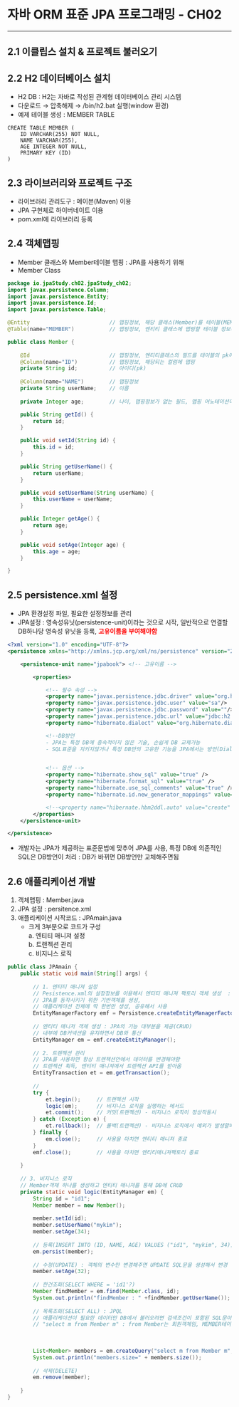 # 자바 ORM 표준 JPA 프로그래밍 - CH02
---
## 2.1 이클립스 설치 & 프로젝트 불러오기
## 2.2 H2 데이터베이스 설치
- H2 DB : H2는 자바로 작성된 관계형 데이터베이스 관리 시스템
- 다운로드 → 압축해제 → /bin/h2.bat 실행(window 환경)
- 예제 테이블 생성 : MEMBER TABLE
```
CREATE TABLE MEMBER (
    ID VARCHAR(255) NOT NULL,
    NAME VARCHAR(255),
    AGE INTEGER NOT NULL,
    PRIMARY KEY (ID)
)
```

## 2.3 라이브러리와 프로젝트 구조
- 라이브러리 관리도구 : 메이븐(Maven) 이용
- JPA 구현체로 하이버네이트 이용
- pom.xml에 라이브러리 등록

## 2.4 객체맵핑
- Member 클래스와 Member테이블 맵핑 : JPA를 사용하기 위해
- Member Class
```java
package io.jpaStudy.ch02.jpaStudy_ch02;
import javax.persistence.Column;
import javax.persistence.Entity;
import javax.persistence.Id;
import javax.persistence.Table;

@Entity 						// 맵핑정보, 해당 클래스(Member)를 테이블(MEMBER)과 맵핑하겠다고 JPA에 알려줌 
@Table(name="MEMBER")			// 맵핑정보, 엔티티 클래스에 맵핑할 테이블 정보(name, Table name속성 사용)

public class Member {
	
	@Id							// 맵핑정보, 엔티티클래스의 필드를 테이블의 pk에 맵핑, 식별자 필드
	@Column(name="ID")			// 맵핑정보, 해당되는 컬럼에 맵핑
	private String id; 			// 아이디(pk)
	
	@Column(name="NAME")		// 맵핑정보
	private String userName; 	// 이름
	
	private Integer age; 		// 나이, 맵핑정보가 없는 필드, 맵핑 어노테이션이 없다면 필드명을 사용해서 컬럼명으로 맵핑

	public String getId() {
		return id;
	}

	public void setId(String id) {
		this.id = id;
	}

	public String getUserName() {
		return userName;
	}

	public void setUserName(String userName) {
		this.userName = userName;
	}

	public Integer getAge() {
		return age;
	}

	public void setAge(Integer age) {
		this.age = age;
	}

}
```

## 2.5 persistence.xml 설정
- JPA 환경설정 파일, 필요한 설정정보를 관리
- JPA설정 : 영속성유닛(persistence-unit)이라는 것으로 시작, 일반적으로 연결할 DB하나당 영속성 유닛을 등록, <b style="color:red;">고유이름을 부여해야함</b>  
```xml
<?xml version="1.0" encoding="UTF-8"?>
<persistence xmlns="http://xmlns.jcp.org/xml/ns/persistence" version="2.1">

    <persistence-unit name="jpabook"> <!-- 고유이름 -->

        <properties>

            <!-- 필수 속성 -->
            <property name="javax.persistence.jdbc.driver" value="org.h2.Driver"/>	                <!-- JDBC driver, JPA표준속성-->
            <property name="javax.persistence.jdbc.user" value="sa"/>				                <!-- DB접속 id, JPA표준속성 -->
            <property name="javax.persistence.jdbc.password" value=""/>				                <!-- DB접속 pw, JPA표준속성 -->
            <property name="javax.persistence.jdbc.url" value="jdbc:h2:tcp://localhost/~/test"/>	<!-- DB접속 url, JPA표준속성 -->
            <property name="hibernate.dialect" value="org.hibernate.dialect.H2Dialect" />	        <!-- DB방언 설정, 하이버네이트 속성 -->

            <!--DB방언
            - JPA는 특정 DB에 종속적이지 않은 기술, 손쉽게 DB 교체가능
            - SQL표준을 지키지않거나 특정 DB만의 고유한 기능을 JPA에서는 방언(Dialect)이라 함  -->


            <!-- 옵션 -->
            <property name="hibernate.show_sql" value="true" />
            <property name="hibernate.format_sql" value="true" />
            <property name="hibernate.use_sql_comments" value="true" />
            <property name="hibernate.id.new_generator_mappings" value="true" />

            <!--<property name="hibernate.hbm2ddl.auto" value="create" />-->
        </properties>
    </persistence-unit>

</persistence>

```
- 개발자는 JPA가 제공하는 표준문법에 맞추어 JPA를 사용, 특정 DB에 의존적인 SQL은 DB방언이 처리 : DB가 바뀌면 DB방언만 교체해주면됨


## 2.6 애플리케이션 개발
1. 객체맵핑 : Member.java
2. JPA 설정 : persitence.xml
3. 애플리케이션 시작코드 : JPAmain.java
	- 크게 3부분으로 코드가 구성  
	a. 엔티티 매니져 설정  
	b. 트랜젝션 관리  
	c. 비지니스 로직 


```java
public class JPAmain {
	public static void main(String[] args) {
		
		// 1. 엔티티 매니져 설정
		// Pesistence.xml의 설정정보를 이용해서 엔티티 매니져 팩토리 객체 생성  : <persistence-unit name="jpabook">
		// JPA를 동작시키기 위한 기반객체를 생성, 
		// 애플리케이션 전체에 딱 한번만 생성, 공유해서 사용
		EntityManagerFactory emf = Persistence.createEntityManagerFactory("jpabook");	
		
		// 엔티티 매니저 객체 생성 : JPA의 기능 대부분을 제공(CRUD)
		// 내부에 DB커넥션을 유지하면서 DB와 통신
		EntityManager em = emf.createEntityManager();
		
		// 2. 트렌젝션 관리
		// JPA를 사용하면 항상 트렌젝션안에서 데이터를 변경해야함
		// 트렌젝션 획득, 엔티티 매니져에서 트렌젝션 API를 받아옴
		EntityTransaction et = em.getTransaction();
		
		// 
		try {
			et.begin();		// 트랜젝션 시작
			logic(em);		// 비지니스 로직을 실행하는 메서드
			et.commit(); 	// 커밋(트랜젝션) - 비지니스 로직이 정상작동시
		} catch (Exception e) {
			et.rollback(); 	// 롤백(트랜젝션) - 비지니스 로직에서 예외가 발생할때
		} finally {
			em.close(); 	// 사용을 마치면 엔티티 매니져 종료
		}
		emf.close(); 		// 사용을 마치면 엔티티매니져팩토리 종료
		
	}
	
	// 3. 비지니스 로직
	// Member객체 하나를 생성하고 엔티티 매니져를 통해 DB에 CRUD
	private static void logic(EntityManager em) {
		String id = "id1";
        Member member = new Member();
        
        member.setId(id);
        member.setUserName("mykim");
        member.setAge(34);
        
        // 등록(INSERT INTO (ID, NAME, AGE) VALUES ("id1", "mykim", 34))
        em.persist(member);	
        
        // 수정(UPDATE) : 객체의 변수만 변경해주면 UPDATE SQL문을 생성해서 변경
        member.setAge(32); 	
        
        // 한건조회(SELECT WHERE = 'id1'?)
        Member findMember = em.find(Member.class, id);	
        System.out.println("findMember : " +findMember.getUserName());
        
        // 목록조회(SELECT ALL) : JPQL
        // 애플리케이션이 필요한 데이터만 DB에서 불러오려면 검색조건이 포함된 SQL문이 필요 : JPQL(Java Persistence Query Language)로 해결
        // "select m from Member m" : from Member는 회원객체임, MEMBER테이블이 아님
        
        
        
        List<Member> members = em.createQuery("select m from Member m", Member.class).getResultList();
        System.out.println("members.size=" + members.size());
        
        // 삭제(DELETE)
        em.remove(member);   
        
	}
}
```







